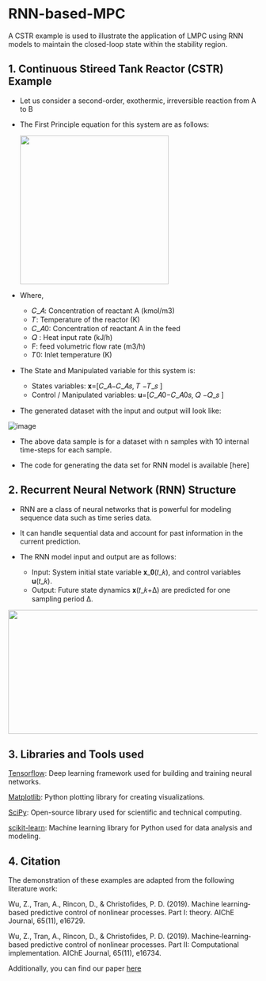 # RNN-based-MPC
A CSTR example is used to illustrate the application of LMPC using RNN models to maintain the closed-loop state within the stability region.
## 1. Continuous Stireed Tank Reactor (CSTR) Example

- Let us consider a second-order, exothermic, irreversible reaction from A to B






- The First Principle equation for this system are as follows:
  

     
     <img src="https://github.com/GuoQWu/RNN-based-MPC/assets/85721266/ccfdf6cd-f984-4232-8dd4-1b1c4e5e84e4" width="300" height="300">



- Where,

   - 𝐶_𝐴: Concentration of reactant A (kmol/m3)
   - 𝑇: Temperature of the reactor (K)
   - 𝐶_𝐴0: Concentration of reactant A in the feed
   - 𝑄 :  Heat input rate (kJ/h)
   - F: feed volumetric flow rate (m3/h)
   - 𝑇0: Inlet temperature (K)


- The State and Manipulated variable for this system is:

    - States variables: 𝐱=[𝐶_𝐴−𝐶_𝐴𝑠, 𝑇 −𝑇_𝑠 ]
    - Control / Manipulated variables: 𝐮=[𝐶_𝐴0−𝐶_𝐴0𝑠, 𝑄 −𝑄_𝑠 ]


- The generated dataset with the input and output will look like:

![image](https://github.com/GuoQWu/RNN-based-MPC/assets/85721266/e0e9f633-f1c6-4e22-922f-59ba22f60b0c)


- The above data sample is for a dataset with n samples with 10 internal time-steps for each sample.

- The code for generating the data set for RNN model is available [here]


## 2. Recurrent Neural Network (RNN) Structure

- RNN are a class of neural networks that is powerful for modeling sequence data such as time series data.
- It can handle sequential data and account for past information in the current prediction.

- The RNN model input and output are as follows:
    - Input: System initial state variable 𝐱_𝟎(𝑡_𝑘), and control variables 𝐮(𝑡_𝑘).
    - Output: Future state dynamics 𝐱(𝑡_𝑘+Δ) are predicted for one sampling period ∆.


<p align="center">
<img src="https://github.com/GuoQWu/RNN-based-MPC/assets/85721266/418a7474-f8ff-4eb9-bae9-a3adff794d53" width="600" height="250">
</p>


## 3. Libraries and Tools used

[Tensorflow](https://www.tensorflow.org/): Deep learning framework used for building and training neural networks.

[Matplotlib](https://matplotlib.org/): Python plotting library for creating visualizations.

[SciPy](https://www.scipy.org/): Open-source library used for scientific and technical computing.

[scikit-learn](https://scikit-learn.org/): Machine learning library for Python used for data analysis and modeling.


## 4. Citation

The demonstration of these examples are adapted from the following literature work:

Wu, Z., Tran, A., Rincon, D., & Christofides, P. D. (2019). Machine learning‐based predictive control of nonlinear processes. Part I: theory. AIChE Journal, 65(11), e16729.

Wu, Z., Tran, A., Rincon, D., & Christofides, P. D. (2019). Machine‐learning‐based predictive control of nonlinear processes. Part II: Computational implementation. AIChE Journal, 65(11), e16734.

Additionally, you can find our paper [here]( https://doi-org.libproxy1.nus.edu.sg/10.1002/aic.16734)
